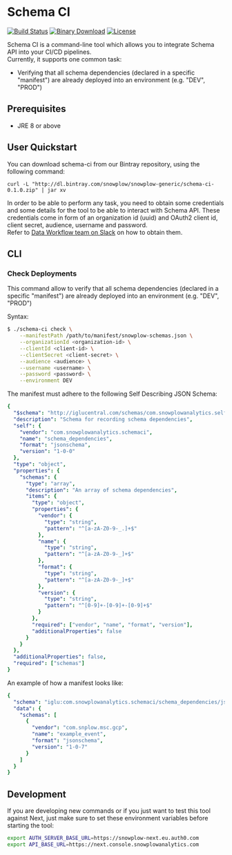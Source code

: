# Schema CI
[![Build Status][travis-image]][travis]
[![Binary Download][bintray-image]][bintray]
[![License][license-image]][license]

Schema CI is a command-line tool which allows you to integrate Schema API into your CI/CD pipelines.  
Currently, it supports one common task:

* Verifying that all schema dependencies (declared in a specific "manifest") are already deployed into 
an environment (e.g. "DEV", "PROD")

## Prerequisites

- JRE 8 or above

## User Quickstart

You can download schema-ci from our Bintray repository, using the following command:

```
curl -L "http://dl.bintray.com/snowplow/snowplow-generic/schema-ci-0.1.0.zip" | jar xv
```

In order to be able to perform any task, you need to obtain some credentials and some details for the tool 
to be able to interact with Schema API. These credentials come in form of an organization id (uuid) and OAuth2 
client id, client secret, audience, username and password.  
Refer to [Data Workflow team on Slack](slack://channel?id=CDBKK3LCR&team=T0A28T6MN) on how to obtain them.

## CLI

### Check Deployments

This command allow to verify that all schema dependencies (declared in a specific "manifest") are already deployed into 
an environment (e.g. "DEV", "PROD")

Syntax: 
```bash
$ ./schema-ci check \
    --manifestPath /path/to/manifest/snowplow-schemas.json \
    --organizationId <organization-id> \
    --clientId <client-id> \
    --clientSecret <client-secret> \
    --audience <audience> \
    --username <username> \
    --password <password> \
    --environment DEV
```

The manifest must adhere to the following Self Describing JSON Schema: 
```yaml
{
  "$schema": "http://iglucentral.com/schemas/com.snowplowanalytics.self-desc/schema/jsonschema/1-0-0#",
  "description": "Schema for recording schema dependencies",
  "self": {
    "vendor": "com.snowplowanalytics.schemaci",
    "name": "schema_dependencies",
    "format": "jsonschema",
    "version": "1-0-0"
  },
  "type": "object",
  "properties": {
    "schemas": {
      "type": "array",
      "description": "An array of schema dependencies",
      "items": {
        "type": "object",
        "properties": {
          "vendor": {
            "type": "string",
            "pattern": "^[a-zA-Z0-9-_.]+$"
          },
          "name": {
            "type": "string",
            "pattern": "^[a-zA-Z0-9-_]+$"
          },
          "format": {
            "type": "string",
            "pattern": "^[a-zA-Z0-9-_]+$"
          },
          "version": {
            "type": "string",
            "pattern": "^[0-9]+-[0-9]+-[0-9]+$"
          }
        },
        "required": ["vendor", "name", "format", "version"],
        "additionalProperties": false
      }
    }
  },
  "additionalProperties": false,
  "required": ["schemas"]
}
```

An example of how a manifest looks like:
```yaml
{
  "schema": "iglu:com.snowplowanalytics.schemaci/schema_dependencies/jsonschema/1-0-0",
  "data": {
    "schemas": [
      {
        "vendor": "com.snplow.msc.gcp",
        "name": "example_event",
        "format": "jsonschema",
        "version": "1-0-7"
      }
    ]
  }
}
```

## Development

If you are developing new commands or if you just want to test this tool against Next, just make sure to set these environment
variables before starting the tool:

```bash
export AUTH_SERVER_BASE_URL=https://snowplow-next.eu.auth0.com
export API_BASE_URL=https://next.console.snowplowanalytics.com
```

[travis-image]: https://travis-ci.com/snowplow-product/msc-schema-ci-tool.svg?token=F4Ce9m1YA8HqgpFQMcL5&branch=master
[travis]: https://travis-ci.com/snowplow-product/msc-schema-ci-tool

[bintray-image]: https://api.bintray.com/packages/snowplow/snowplow-generic/schema-ci/images/download.svg
[bintray]: https://bintray.com/snowplow/snowplow-generic/schema-ci/_latestVersion

[license-image]: http://img.shields.io/badge/license-Apache--2-blue.svg?style=flat
[license]: http://www.apache.org/licenses/LICENSE-2.0